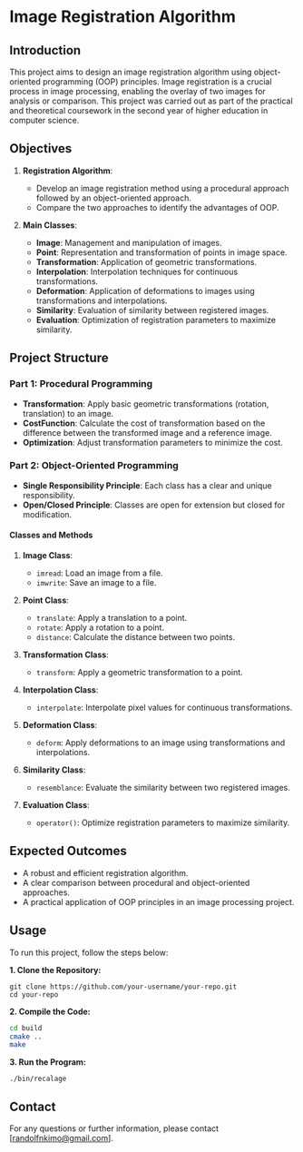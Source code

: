 # Image Registration Algorithm

## Introduction

This project aims to design an image registration algorithm using object-oriented programming (OOP) principles. Image registration is a crucial process in image processing, enabling the overlay of two images for analysis or comparison. This project was carried out as part of the practical and theoretical coursework in the second year of higher education in computer science.

## Objectives

1. **Registration Algorithm**:
   - Develop an image registration method using a procedural approach followed by an object-oriented approach.
   - Compare the two approaches to identify the advantages of OOP.

2. **Main Classes**:
   - **Image**: Management and manipulation of images.
   - **Point**: Representation and transformation of points in image space.
   - **Transformation**: Application of geometric transformations.
   - **Interpolation**: Interpolation techniques for continuous transformations.
   - **Deformation**: Application of deformations to images using transformations and interpolations.
   - **Similarity**: Evaluation of similarity between registered images.
   - **Evaluation**: Optimization of registration parameters to maximize similarity.

## Project Structure

### Part 1: Procedural Programming

- **Transformation**: Apply basic geometric transformations (rotation, translation) to an image.
- **CostFunction**: Calculate the cost of transformation based on the difference between the transformed image and a reference image.
- **Optimization**: Adjust transformation parameters to minimize the cost.

### Part 2: Object-Oriented Programming

- **Single Responsibility Principle**: Each class has a clear and unique responsibility.
- **Open/Closed Principle**: Classes are open for extension but closed for modification.

#### Classes and Methods

1. **Image Class**:
   - `imread`: Load an image from a file.
   - `imwrite`: Save an image to a file.

2. **Point Class**:
   - `translate`: Apply a translation to a point.
   - `rotate`: Apply a rotation to a point.
   - `distance`: Calculate the distance between two points.

3. **Transformation Class**:
   - `transform`: Apply a geometric transformation to a point.

4. **Interpolation Class**:
   - `interpolate`: Interpolate pixel values for continuous transformations.

5. **Deformation Class**:
   - `deform`: Apply deformations to an image using transformations and interpolations.

6. **Similarity Class**:
   - `resemblance`: Evaluate the similarity between two registered images.

7. **Evaluation Class**:
   - `operator()`: Optimize registration parameters to maximize similarity.

## Expected Outcomes

- A robust and efficient registration algorithm.
- A clear comparison between procedural and object-oriented approaches.
- A practical application of OOP principles in an image processing project.

## Usage

To run this project, follow the steps below:

**1. Clone the Repository:**
```
git clone https://github.com/your-username/your-repo.git
cd your-repo
```
**2. Compile the Code:**
```sh
cd build
cmake ..
make
```
**3. Run the Program:**
```
./bin/recalage
```
## Contact

For any questions or further information, please contact [randolfnkimo@gmail.com].
